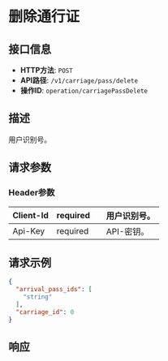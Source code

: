 # 删除通行证

## 接口信息

- **HTTP方法**: `POST`
- **API路径**: `/v1/carriage/pass/delete`
- **操作ID**: `operation/carriagePassDelete`

## 描述

用户识别号。

## 请求参数

### Header参数

| Client-Id | required |  | 用户识别号。 |
|---|---|---|---|
| Api-Key | required |  | API-密钥。 |

## 请求示例

```json
{
  "arrival_pass_ids": [
    "string"
  ],
  "carriage_id": 0
}
```

## 响应
